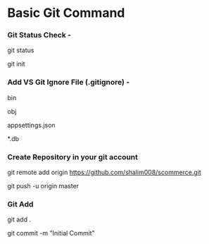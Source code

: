 # Basic Git Command

### Git Status Check -
git status

git init

### Add VS Git Ignore File (.gitignore) - 
bin

obj

appsettings.json

*.db

### Create Repository in your git account
git remote add origin https://github.com/shalim008/scommerce.git

git push -u origin master

### Git Add
git add .

git commit -m "Initial Commit"

